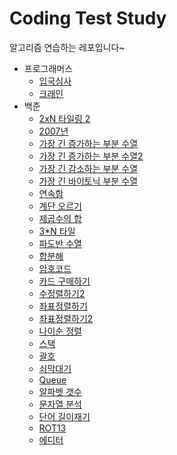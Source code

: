 # Coding Test Study
알고리즘 연습하는 레포입니다~

- 프로그래머스
    - [입국심사](Immigration.kt)
    - [크래인](Crain.kt)
- 백준
    - [2xN 타일링 2](2xn2.kt)
    - [2007년](BeakJoon1924.kt)
    - [가장 긴 증가하는 부분 수열](11053.kt)
    - [가장 긴 증가하는 부분 수열2](11055.kt)
    - [가장 긴 감소하는 부분 수열](11722.kt)
    - [가장 긴 바이토닉 부분 수열](11054.kt)
    - [연속합](1912.kt)
    - [계단 오르기](2579.kt)
    - [제곱수의 합](1699.kt)
    - [3*N 타일](2133.kt)
    - [파도반 수열](9416.kt)
    - [합분해](2225.kt)
    - [암호코드](2011.kt)
    - [카드 구매하기](11052.kt)
    - [수정렬하기2](2751.kt)
    - [좌표정렬하기](11650.kt)
    - [좌표정렬하기2](11651.kt)
    - [나이순 정렬](10814.kt)
    - [스택](10828.kt)
    - [괄호](9012.kt)
    - [쇠막대기](10799.kt)
    - [Queue](10845.kt)
    - [알파벳 갯수](10808.kt)
    - [문자열 분석](10820.kt)
    - [단어 길이재기](2743.kt)
    - [ROT13](11655.kt)
    - [에디터](1406.kt)